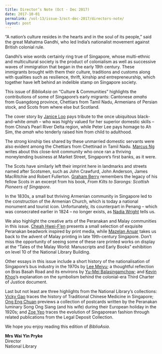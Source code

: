 ```yaml
---
title: Director’s Note (Oct - Dec 2017)
date: 2017-10-01
permalink: /vol-13/issue-3/oct-dec-2017/directors-note/
layout: post
---
```

“A nation’s culture resides in the hearts and in the soul of its people,” said the great Mahatma Gandhi, who led India’s nationalist movement against British colonial rule.

Gandhi’s wise words certainly ring true of Singapore, whose multi-ethnic and multicultural society is the product of colonialism as well as successive waves of immigration that began in the early 19th century. These immigrants brought with them their culture, traditions and customs along with qualities such as resilience, thrift, kinship and entrepreneurship, which together have left behind an indelible stamp on Singapore society.

This issue of *BiblioAsia* on “Culture & Communities” highlights the contributions of some of Singapore’s early migrants: Cantonese *amahs* from Guangdong province, Chettiars from Tamil Nadu, Armenians of Persian stock, and Scots from where else but Scotland.

The cover story by [Janice Loo](/vol-13/issue-3/oct-dec-2017/lifetime-of-labour) pays tribute to the once ubiquitous black-and-white *amah* – who was highly valued for her superior domestic skills – from China’s Pearl River Delta region, while Peter Lee pays homage to Ah Sim, the *amah* who tenderly raised him from child to adulthood.

The strong kinship ties shared by these unmarried domestic servants were also evident among the Chettiars from Chettinad in Tamil Nadu. [Marcus Ng](/vol-13/issue-3/oct-dec-2017/micro-india) writes about this close-knit community who once ran a thriving moneylending business at Market Street, Singapore’s first banks, as it were.

The Scots have similarly left their imprint here in landmarks and streets named after Scotsmen, such as John Crawfurd, John Anderson, James MacRitchie and Robert Fullerton. [Graham Berry](/vol-13/issue-3/oct-dec-2017/scots-in-singapore) remembers the legacy of his fellow Scots in an excerpt from his book, *From Kilts to Sarongs: Scottish Pioneers of Singapore*.

In the 1830s, a small but thriving Armenian community in Singapore led to the construction of the Armenian Church, which is today a national monument and tourist icon. Unfortunately, its counterpart in Penang – which was consecrated earlier in 1824 – no longer exists, as [Nadia Wright](/vol-13/issue-3/oct-dec-2017/tale-of-two-churches) tells us.

We also highlight the creative arts of the Peranakan and Malay communities in this issue. [Cheah Hwei-F’en](/vol-13/issue-3/oct-dec-2017/nyonya-needlework) presents a small selection of exquisite Peranakan beadwork inspired by print media, while [Mazelan Anuar](/vol-13/issue-3/oct-dec-2017/early-malay-printing) takes us back to the advent of Malay printing in late 19th-century Singapore. Don’t miss the opportunity of seeing some of these rare printed works on display at the “Tales of the Malay World: Manuscripts and Early Books” exhibition on level 10 of the National Library Building.

Other essays in this issue include a short history of the nationalisation of Singapore’s bus industry in the 1970s by [Lee Meiyu](/vol-13/issue-3/oct-dec-2017/roadtonationalisation); a thoughtful reflection on Bras Basah Road and its environs by [Yu-Mei Balasingamchow](/vol-13/issue-3/oct-dec-2017/ramblingarndbrasbasah); and [Kevin Khoo](/vol-13/issue-3/oct-dec-2017/third-charter-justice)’s explanation on the symbolism behind the colonial-era Third Charter of Justice document.

Last but not least are three highlights from the National Library’s collections: [Vicky Gao](/vol-13/issue-3/oct-dec-2017/traditionalchinesemed) traces the history of Traditional Chinese Medicine in Singapore; [Ong Eng Chuan](/vol-13/issue-3/oct-dec-2017/european-escapade) previews a collection of postcards written by the Peranakan luminary Song Ong Siang (and his wife) during their European holiday in the 1920s; and [Zoe Yeo](/vol-13/issue-3/oct-dec-2017/fashionthroughdecades) traces the evolution of Singaporean fashion through related publications from the Legal Deposit Collection.

We hope you enjoy reading this edition of *BiblioAsia*.

<b>Mrs Wai Yin Pryke</b><br>
Director<br>
National Library